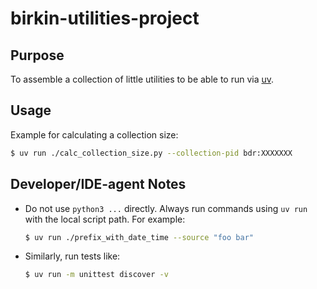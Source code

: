# birkin-utilities-project


## Purpose

To assemble a collection of little utilities to be able to run via [uv](https://docs.astral.sh/uv/).


## Usage


Example for calculating a collection size:
```bash
$ uv run ./calc_collection_size.py --collection-pid bdr:XXXXXXX
```

## Developer/IDE-agent Notes

- Do not use `python3 ...` directly. Always run commands using `uv run` with the local script path. For example:
    ```bash
    $ uv run ./prefix_with_date_time --source "foo bar"
    ```

- Similarly, run tests like:
    ```bash
    $ uv run -m unittest discover -v
    ```
